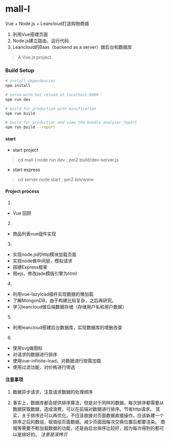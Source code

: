 # mall-l
Vue + Node.js + Leancloud打造购物商城

1. 利用Vue搭建页面
2. Node.js建立路由，运行代码
3. Leancloud的Baas（backend as a server）做后台和数据库

> A Vue.js project

### Build Setup

``` bash
# install dependencies
npm install

# serve with hot reload at localhost:8080
npm run dev

# build for production with minification
npm run build

# build for production and view the bundle analyzer report
npm run build --report
```

#### start

  * start project
  > cd mall-l
  > node run dev ; pm2 build/dev-server.js

  * start express
  > cd server
  > node start ; pm2 bin/www

#### Project process

1.
  * Vue 回顾
2.
  * 商品列表vue组件实现

3.
  * 实现node.js的http模块加载页面
  * 实现node做中间层，模拟请求
  * 搭建Express框架
  * 用ejs，修改jade模版引擎为html

4.
  * 利用vue-lazyload插件实现数据的懒加载
  * 了解MongonDB，由于构建比较复杂，之后再研究。
  * 学习leancloud做后端数据存储（存储用户名和用户数据）

5.
  * 利用leancloud搭建后台数据库，实现数据库的增删改查

6.
  * 使用svg做图标
  * 对请求的数据进行排序
  * 使用vue-infinite-load，对数据进行按需加载
  * 使用过滤功能，对价格进行筛选

#### 注意事项

1. 数据异步请求，注意请求数据的处理顺序

2. 事实上，数据库都会提供排序算法，但是对于同样的数据，每次排序都需要从数据获取数据，造成浪费，可以在前端对数据进行排序。节省http请求。
其实，关于排序还可以再优化，不应该直接对页面数据直接操作。应该新建一个排序之后的数组，赋值给页面数据。减少页面因每次交换位置后都要渲染。
商城等需要不断加载数据的功能，还是由后台排序比较好，因为每次得到的都可以是排好的。
*注意是深拷贝*

